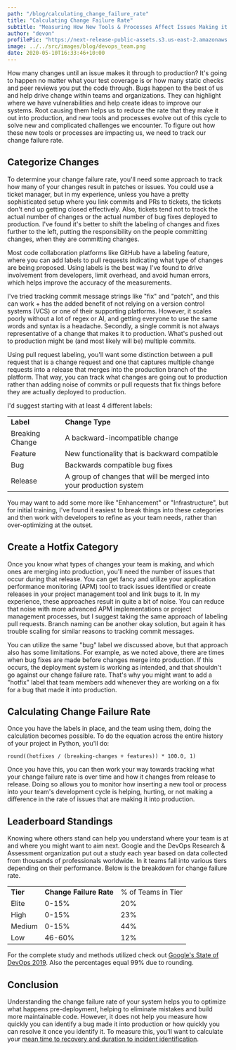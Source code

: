 ```yaml
---
path: "/blog/calculating_change_failure_rate"
title: "Calculating Change Failure Rate"
subtitle: "Measuring How New Tools & Processes Affect Issues Making it to Production"
author: "devon"
profilePic: "https://next-release-public-assets.s3.us-east-2.amazonaws.com/devon_profile_pic.png"
image: ../../src/images/blog/devops_team.png
date: 2020-05-10T16:33:46+10:00
---
```


How many changes until an issue makes it through to production?
It's going to happen no matter what your test coverage is or how many
static checks and peer reviews you put the code through. Bugs happen to
the best of us and help drive change within teams and organizations. They
can highlight where we have vulnerabilities and help create ideas to
improve our systems. Root causing them helps us to reduce the rate that
they make it out into production, and new tools and processes evolve out
of this cycle to solve new and complicated challenges we encounter. To
figure out how these new tools or processes are impacting us, we need to
track our change failure rate.

## Categorize Changes

To determine your change failure rate, you'll need some approach to track
how many of your changes result in patches or issues. You could use a
ticket manager, but in my experience, unless you have a pretty sophisticated
setup where you link commits and PRs to tickets, the tickets don't end up
getting closed effectively. Also, tickets tend not to track the actual
number of changes or the actual number of bug fixes deployed to production.
I've found it's better to shift the labeling of changes and fixes further to
the left, putting the responsibility on the people committing changes, when
they are committing changes.

Most code collaboration platforms like GitHub have a labeling feature,
where you can add labels to pull requests indicating what type of changes
are being proposed. Using labels is the best way I've found to drive
involvement from developers, limit overhead, and avoid human errors, which
helps improve the accuracy of the measurements.

I've tried tracking commit message strings like "fix" and "patch", and this
can work + has the added benefit of not relying on a version control
systems (VCS) or one of their supporting platforms. However, it scales
poorly without a lot of regex or AI, and getting everyone to use the same
words and syntax is a headache. Secondly, a single commit is not always
representative of a change that makes it to production. What's pushed out
to production might be (and most likely will be) multiple commits.

Using pull request labeling, you'll want some distinction between a pull
request that is a change request and one that captures multiple change
requests into a release that merges into the production branch of the
platform. That way, you can track what changes are going out to production
rather than adding noise of commits or pull requests that fix things before
they are actually deployed to production.

I'd suggest starting with at least 4 different labels:

<table>
<tr>
  <td style="font-weight: bold;">Label</td>
  <td style="font-weight: bold;">Change Type</td>
</tr>
<tr>
  <td>Breaking Change</td>
  <td>A backward-incompatible change</td>
</tr>
<tr>
  <td>Feature</td>
  <td>New functionality that is backward compatible</td>
</tr>
<tr>
  <td>Bug</td>
  <td>Backwards compatible bug fixes</td>
</tr>
<tr>
  <td>Release</td>
  <td>A group of changes that will be merged into your production system</td>
</tr>
</table>

You may want to add some more like "Enhancement" or "Infrastructure",
but for initial training, I've found it easiest to break things into these
categories and then work with developers to refine as your team needs,
rather than over-optimizing at the outset.

## Create a Hotfix Category

Once you know what types of changes your team is making, and which ones
are merging into production, you'll need the number of issues that occur
during that release. You can get fancy and utilize your application performance
monitoring (APM) tool to track issues identified or create releases in your
project management tool and link bugs to it. In my experience, these approaches
result in quite a bit of noise. You can reduce that noise with more advanced
APM implementations or project management processes, but I suggest taking the
same approach of labeling pull requests. Branch naming can be another okay
solution, but again it has trouble scaling for similar reasons to tracking
commit messages.

You can utilize the same "bug" label we discussed above, but that approach
also has some limitations. For example, as we noted above, there are times
when bug fixes are made before changes merge into production. If this occurs,
the deployment system is working as intended, and that shouldn't go against
our change failure rate. That's why you might want to add a "hotfix" label
that team members add whenever they are working on a fix for a bug that made
it into production.

## Calculating Change Failure Rate

Once you have the labels in place, and the team using them, doing the
calculation becomes possible. To do the equation across the entire history
of your project in Python, you'll do:

```
round((hotfixes / (breaking-changes + features)) * 100.0, 1)
```

Once you have this, you can then work your way towards tracking what your
change failure rate is over time and how it changes from release to release.
Doing so allows you to monitor how inserting a new tool or process into your
team's development cycle is helping, hurting, or not making a difference in
the rate of issues that are making it into production.

## Leaderboard Standings

Knowing where others stand can help you understand where your team is
at and where you might want to aim next. Google and the DevOps Research &
Assessment organization put out a study each year based on data collected
from thousands of professionals worldwide. In it teams fall into various
tiers depending on their performance. Below is the breakdown for change
failure rate.

<table>
<tr>
  <td style="font-weight: bold;">Tier</td>
  <td style="font-weight: bold;">Change Failure Rate</td>
  <td>% of Teams in Tier</td>
</tr>
<tr>
  <td>Elite</td>
  <td>0-15%</td>
  <td>20%</td>
</tr>
<tr>
  <td>High</td>
  <td>0-15%</td>
  <td>23%</td>
</tr>
<tr>
  <td>Medium</td>
  <td>0-15%</td>
  <td>44%</td>
</tr>
<tr>
  <td>Low</td>
  <td>46-60%</td>
  <td>12%</td>
</tr>
</table>

For the complete study and methods utilized check out
[Google's State of DevOps 2019](https://services.google.com/fh/files/misc/state-of-devops-2019.pdf).
Also the percentages equal 99% due to rounding.

## Conclusion

Understanding the change failure rate of your system helps you to optimize
what happens pre-deployment, helping to eliminate mistakes and build more
maintainable code. However, it does not help you measure how quickly you can
identify a bug made it into production or how quickly you can resolve it
once you identify it. To measure this, you'll want to calculate your [mean
time to recovery and duration to incident identification]().

